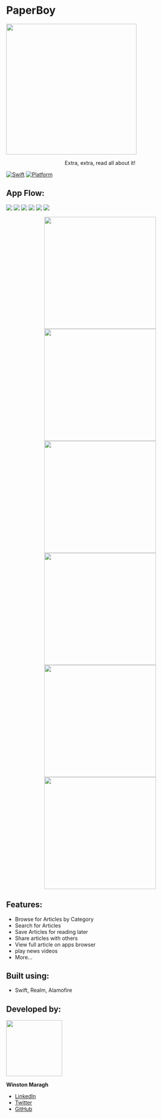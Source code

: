 # PaperBoy
<img src="https://github.com/wsmaragh/PaperBoy/blob/master/PaperBoy/Resources/Assets.xcassets/bg_PaperBoy.imageset/Icon-512.png" width="350" style="max-width:100%;">

<a>
    <p align="center">  Extra, extra, read all about it! </p> 
</a>

[![Swift](https://img.shields.io/badge/Swift-4.0-orange.svg)]() [![Platform](https://img.shields.io/badge/platform-iOS-lightgrey.svg)]()

## App Flow:

![](https://github.com/wsmaragh/PaperBoy/blob/master/PaperBoy/Resources/Gifs/start.gif)
![](https://github.com/wsmaragh/PaperBoy/blob/master/PaperBoy/Resources/Gifs/browse.gif)
![](https://github.com/wsmaragh/PaperBoy/blob/master/PaperBoy/Resources/Gifs/search.gif)
![](https://github.com/wsmaragh/PaperBoy/blob/master/PaperBoy/Resources/Gifs/favorites.gif)
![](https://github.com/wsmaragh/PaperBoy/blob/master/PaperBoy/Resources/Gifs/share.gif)
![](https://github.com/wsmaragh/PaperBoy/blob/master/PaperBoy/Resources/Gifs/web.gif)

<p align="center">
    <img src="https://github.com/wsmaragh/PaperBoy/blob/master/PaperBoy/Resources/Gifs/start.gif" width="300">
    <img src="https://github.com/wsmaragh/PaperBoy/blob/master/PaperBoy/Resources/Gifs/browse.gif" width="300">
    <img src="https://github.com/wsmaragh/PaperBoy/blob/master/PaperBoy/Resources/Gifs/search.gif" width="300">
    <img src="https://github.com/wsmaragh/PaperBoy/blob/master/PaperBoy/Resources/Gifs/favorites.gif" width="300">
    <img src="https://github.com/wsmaragh/PaperBoy/blob/master/PaperBoy/Resources/Gifs/share.gif" width="300">
    <img src="https://github.com/wsmaragh/PaperBoy/blob/master/PaperBoy/Resources/Gifs/web.gif" width="300">
</p>


## Features:
* Browse for Articles by Category
* Search for Articles
* Save Articles for reading later
* Share articles with others
* View full article on apps browser
* play news videos
* More...

## Built using:
* Swift, Realm, Alamofire

## Developed by:
<img src = "https://i.imgur.com/N3G0BEJ.gif" width=150>

**Winston Maragh**

* [LinkedIn](https://www.linkedin.com/in/wsmaragh/)
* [Twitter](https://twitter.com/winstonmaragh)
* [GitHub](https://github.com/wsmaragh)
